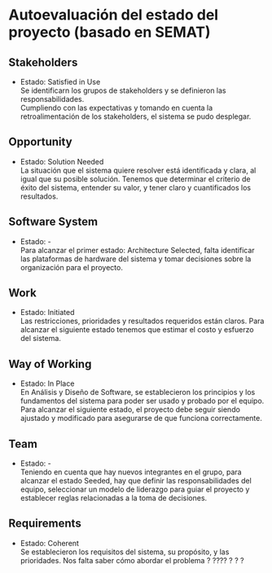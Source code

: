 # Autoevaluación del estado del proyecto (basado en SEMAT)
## Stakeholders
- Estado: Satisfied in Use <br>
Se identificarn los grupos de stakeholders y se definieron las responsabilidades. <br>
Cumpliendo con las expectativas y tomando en cuenta la retroalimentación de los stakeholders, el sistema se pudo desplegar.
## Opportunity 
- Estado: Solution Needed <br>
La situación que el sistema quiere resolver está identificada y clara, al igual que su posible solución. Tenemos que determinar el criterio de éxito del sistema, entender su valor, y tener claro y cuantificados los resultados.
## Software System
- Estado: - <br>
Para alcanzar el primer estado: Architecture Selected, falta identificar las plataformas de hardware del sistema y tomar decisiones sobre la organización para el proyecto.
## Work
- Estado: Initiated <br>
Las restricciones, prioridades y resultados requeridos están claros. Para alcanzar el siguiente estado tenemos que estimar el costo y esfuerzo del sistema.
## Way of Working
- Estado: In Place <br>
En Análisis y Diseño de Software, se establecieron los principios y los fundamentos del sistema para poder ser usado y probado por el equipo. Para alcanzar el siguiente estado, el proyecto debe seguir siendo ajustado y modificado para asegurarse de que funciona correctamente.
## Team
- Estado: - <br>
Teniendo en cuenta que hay nuevos integrantes en el grupo, para alcanzar el estado Seeded, hay que definir las responsabilidades del equipo, seleccionar un modelo de liderazgo para guiar el proyecto y establecer reglas relacionadas a la toma de decisiones.
## Requirements
- Estado: Coherent <br>
Se establecieron los requisitos del sistema, su propósito, y las prioridades. Nos falta saber cómo abordar el problema ?  ???? ? ? ?